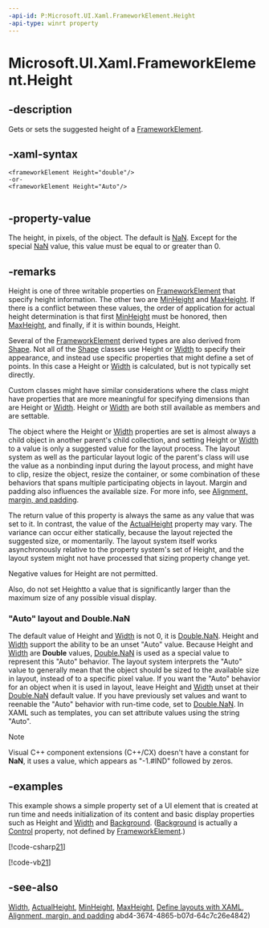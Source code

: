 ```yaml
---
-api-id: P:Microsoft.UI.Xaml.FrameworkElement.Height
-api-type: winrt property
---
```


<!-- Property syntax
public double Height { get;  set; }
-->

# Microsoft.UI.Xaml.FrameworkElement.Height

## -description
Gets or sets the suggested height of a [FrameworkElement](frameworkelement.md).

## -xaml-syntax
```xaml
<frameworkElement Height="double"/>
-or-
<frameworkElement Height="Auto"/>
 
```


## -property-value
The height, in pixels, of the object. The default is [NaN](/dotnet/api/system.double.nan?view=dotnet-uwp-10.0&preserve-view=true). Except for the special [NaN](/dotnet/api/system.double.nan?view=dotnet-uwp-10.0&preserve-view=true) value, this value must be equal to or greater than 0.

## -remarks
Height is one of three writable properties on [FrameworkElement](frameworkelement.md) that specify height information. The other two are [MinHeight](frameworkelement_minheight.md) and [MaxHeight](frameworkelement_maxheight.md). If there is a conflict between these values, the order of application for actual height determination is that first [MinHeight](frameworkelement_minheight.md) must be honored, then [MaxHeight](frameworkelement_maxheight.md), and finally, if it is within bounds, Height.

Several of the [FrameworkElement](frameworkelement.md) derived types are also derived from [Shape](../microsoft.ui.xaml.shapes/shape.md). Not all of the [Shape](../microsoft.ui.xaml.shapes/shape.md) classes use Height or [Width](frameworkelement_width.md) to specify their appearance, and instead use specific properties that might define a set of points. In this case a Height or [Width](frameworkelement_width.md) is calculated, but is not typically set directly.

Custom classes might have similar considerations where the class might have properties that are more meaningful for specifying dimensions than are Height or [Width](frameworkelement_width.md). Height or [Width](frameworkelement_width.md) are both still available as members and are settable. 
<!--In critical cases, it might be useful to shadow the Height and Width properties to prevent them from being set directly by consumers of the class. TODO can you shadow in WinRT?-->

The object where the Height or [Width](frameworkelement_width.md) properties are set is almost always a child object in another parent's child collection, and setting Height or [Width](frameworkelement_width.md) to a value is only a suggested value for the layout process. The layout system as well as the particular layout logic of the parent's class will use the value as a nonbinding input during the layout process, and might have to clip, resize the object, resize the container, or some combination of these behaviors that spans multiple participating objects in layout. Margin and padding also influences the available size. For more info, see [Alignment, margin, and padding](/windows/uwp/layout/alignment-margin-padding).

The return value of this property is always the same as any value that was set to it. In contrast, the value of the [ActualHeight](frameworkelement_actualheight.md) property may vary. The variance can occur either statically, because the layout rejected the suggested size, or momentarily. The layout system itself works asynchronously relative to the property system's set of Height, and the layout system might not have processed that sizing property change yet.

Negative values for Height are not permitted. 
<!--Non-integral values for Height are technically permitted, but should generally be avoided and are normally rounded by the default layout rounding behavior. For more information, see Layout Rounding.
TODO investigate voldemort layout rounding-->
Also, do not set Heightto a value that is significantly larger than the maximum size of any possible visual display.

### "Auto" layout and Double.NaN

The default value of Height and [Width](frameworkelement_width.md) is not 0, it is [Double.NaN](/dotnet/api/system.double.nan?view=dotnet-uwp-10.0&preserve-view=true). Height and [Width](frameworkelement_width.md) support the ability to be an unset "Auto" value. Because Height and [Width](frameworkelement_width.md) are **Double** values, [Double.NaN](/dotnet/api/system.double.nan?view=dotnet-uwp-10.0&preserve-view=true) is used as a special value to represent this "Auto" behavior. The layout system interprets the "Auto" value to generally mean that the object should be sized to the available size in layout, instead of to a specific pixel value. If you want the "Auto" behavior for an object when it is used in layout, leave Height and [Width](frameworkelement_width.md) unset at their [Double.NaN](/dotnet/api/system.double.nan?view=dotnet-uwp-10.0&preserve-view=true) default value. If you have previously set values and want to reenable the "Auto" behavior with run-time code, set to [Double.NaN](/dotnet/api/system.double.nan?view=dotnet-uwp-10.0&preserve-view=true). In XAML such as templates, you can set attribute values using the string "Auto". 
<!--Setting Auto in XAML is a special behavior of the XAML parser, not a TypeConverter behavior.-->


> [!NOTE]
> Visual C++ component extensions (C++/CX) doesn't have a constant for **NaN**, it uses a value, which appears as "-1.#IND" followed by zeros.

## -examples
This example shows a simple property set of a UI element that is created at run time and needs initialization of its content and basic display properties such as Height and [Width](frameworkelement_width.md) and [Background](../microsoft.ui.xaml.controls/control_background.md). ([Background](../microsoft.ui.xaml.controls/control_background.md) is actually a [Control](../microsoft.ui.xaml.controls/control.md) property, not defined by [FrameworkElement](frameworkelement.md).)



[!code-csharp[21](../microsoft.ui.xaml.data/code/ControlTasks/csharp/Page.xaml.cs#Snippet21)]

[!code-vb[21](../microsoft.ui.xaml.data/code/ControlTasks/vbnet/Page.xaml.vb#Snippet21)]

## -see-also
[Width](frameworkelement_width.md), [ActualHeight](frameworkelement_actualheight.md), [MinHeight](frameworkelement_minheight.md), [MaxHeight](frameworkelement_maxheight.md), [Define layouts with XAML](/windows/uwp/layout/layouts-with-xaml), [Alignment, margin, and padding](/windows/uwp/layout/alignment-margin-padding)
abd4-3674-4865-b07d-64c7c26e4842)
